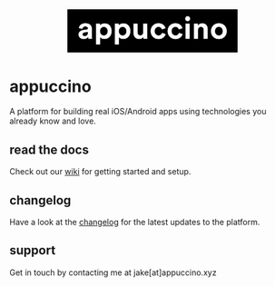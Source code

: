 <div style="text-align: center">
	<img src="src/img/appuccino-logo.png" width="300" alt="Appuccino Logo">
</div>

# appuccino
A platform for building real iOS/Android apps using technologies you already know and love.

## read the docs
Check out our <a href="https://github.com/jakerb/appuccino/wiki">wiki</a> for getting started and setup.

## changelog
Have a look at the <a href="https://github.com/jakerb/appuccino/blob/master/CHANGELOG.md">changelog</a> for the latest updates to the platform.

## support
Get in touch by contacting me at jake[at]appuccino.xyz
